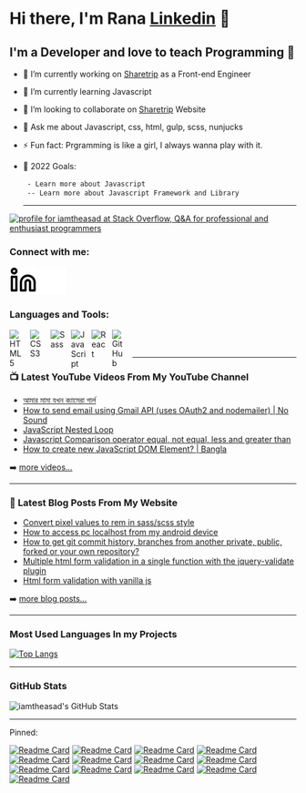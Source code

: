 <!--
  Source of this readme settings:
  1. https://github.com/gautamkrishnar/blog-post-workflow
  2. https://github.com/anuraghazra/github-readme-stats
 -->

# Hi there, I'm Rana [Linkedin][linkedin] 👋

## I'm a Developer and love to teach Programming 💖

- 🔭 I’m currently working on [Sharetrip](https://sharetrip.net) as a Front-end Engineer
- 🌱 I’m currently learning Javascript
- 👯 I’m looking to collaborate on [Sharetrip](https://sharetrip.net) Website
- 💬 Ask me about Javascript, css, html, gulp, scss, nunjucks
- ⚡ Fun fact: Prgramming is like a girl, I always wanna play with it.
- 🥅 2022 Goals:

       - Learn more about Javascript
       -- Learn more about Javascript Framework and Library

  <!-- -- Learn Backend Technology
  --- Learn web3 -->

  ***

<!-- [![YouTube Channel Subscribers](https://img.shields.io/youtube/channel/subscribers/UCSozulc9frdn-q8EPX4QwSA?label=%20Subscribers&logo=youtube&logoColor=red&style=for-the-badge)][youtube]
[![YouTube Channel Subscribers](https://img.shields.io/youtube/channel/views/UCSozulc9frdn-q8EPX4QwSA?label=Total%20Views&logo=youtube&logoColor=red&style=for-the-badge)][youtube] -->

<a href="https://stackoverflow.com/users/7172189/iamtheasad"><img src="https://stackoverflow.com/users/flair/7172189.png" width="208" height="58" alt="profile for iamtheasad at Stack Overflow, Q&amp;A for professional and enthusiast programmers" title="My Stack Overflow Profile"></a>

<!-- [![Website](https://img.shields.io/website?label=codeSTACKr.com&style=for-the-badge&url=https%3A%2F%2Fcodestackr.com)](https://codestackr.com) -->

<!-- [![Twitter Follow](https://img.shields.io/twitter/follow/iamtheasad?color=1d9bf0&logo=twitter&style=for-the-badge)](https://twitter.com/intent/follow?original_referer=https%3A%2F%2Fgithub.com%2Fiamtheasad&screen_name=iamtheasad) -->

### Connect with me:

<!-- [![website](./img/youtube-light.svg)](https://www.youtube.com/channel/UCSozulc9frdn-q8EPX4QwSA/#gh-light-mode-only)
[![website](./img/youtube-dark.svg)](https://www.youtube.com/channel/UCSozulc9frdn-q8EPX4QwSA/#gh-dark-mode-only)
&nbsp;&nbsp; -->
<!-- [![website](./img/twitter-light.svg)](https://twitter.com/iamtheasad#gh-light-mode-only)
[![website](./img/twitter-dark.svg)](https://twitter.com/iamtheasad#gh-dark-mode-only)
&nbsp;&nbsp; -->

[![website](./img/linkedin-light.svg)](https://linkedin.com/in/iamtheasad#gh-light-mode-only)
[![website](./img/linkedin-dark.svg)](https://linkedin.com/in/iamtheasad#gh-dark-mode-only)

<!-- &nbsp;&nbsp;
[![website](./img/instagram-light.svg)](https://instagram.com/aasaadrana#gh-light-mode-only)
[![website](./img/instagram-dark.svg)](https://instagram.com/aasaadrana#gh-dark-mode-only) -->
<!-- &nbsp;&nbsp;
[![website](./img/facebook-light.svg)](https://facebook.com/iamtheasad#gh-light-mode-only)
[![website](./img/facebook-dark.svg)](https://facebook.com/iamtheasad#gh-dark-mode-only) -->

### Languages and Tools:

[<img align="left" alt="HTML5" width="26px" src="https://cdn.jsdelivr.net/gh/devicons/devicon/icons/html5/html5-original.svg" style="padding-right:10px;" />][github]
[<img align="left" alt="CSS3" width="26px" src="https://cdn.jsdelivr.net/gh/devicons/devicon/icons/css3/css3-original.svg" style="padding-right:10px;" />][github]
[<img align="left" alt="Sass" width="26px" src="https://cdn.jsdelivr.net/gh/devicons/devicon/icons/sass/sass-original.svg" style="padding-right:10px;" />][github]
[<img align="left" alt="JavaScript" width="26px" src="https://cdn.jsdelivr.net/gh/devicons/devicon/icons/javascript/javascript-original.svg" style="padding-right:10px;" />][github]
[<img align="left" alt="React" width="26px" src="https://cdn.jsdelivr.net/gh/devicons/devicon/icons/react/react-original.svg" style="padding-right:10px;" />][github]
[<img align="left" alt="GitHub" width="26px" src="https://user-images.githubusercontent.com/3369400/139448065-39a229ba-4b06-434b-bc67-616e2ed80c8f.png" style="padding-right:10px;" />][github]

<!-- [<img align="left" alt="Terminal" width="26px" src="./img/terminal-light.svg" />](https://www.youtube.com/channel/UCSozulc9frdn-q8EPX4QwSA#gh-light-mode-only)
[<img align="left" alt="Terminal" width="26px" src="./img/terminal-dark.svg" />](https://www.youtube.com/channel/UCSozulc9frdn-q8EPX4QwSA#gh-light-mode-only#gh-dark-mode-only) -->

<!-- [<img align="left" alt="Gatsby" width="26px" src="https://cdn.jsdelivr.net/gh/devicons/devicon/icons/gatsby/gatsby-original.svg" style="padding-right:10px;" />][webdevplaylist] -->

<!-- [<img align="left" alt="GraphQL" width="26px" src="https://cdn.jsdelivr.net/gh/devicons/devicon/icons/graphql/graphql-plain.svg" style="padding-right:10px;" />][webdevplaylist] -->

<!-- [<img align="left" alt="Node.js" width="26px" src="https://cdn.jsdelivr.net/gh/devicons/devicon/icons/nodejs/nodejs-original.svg" style="padding-right:10px;" />][webdevplaylist] -->

<!-- [<img align="left" alt="Deno" width="26px" src="./img/deno-light.svg" style="padding-right:10px;" />][webdevplaylist] -->

<!-- [<img align="left" alt="MongoDB" width="26px" src="https://cdn.jsdelivr.net/gh/devicons/devicon/icons/mongodb/mongodb-original.svg" style="padding-right:10px;" />][webdevplaylist] -->

<!-- [<img align="left" alt="MySQL" width="26px" src="https://cdn.jsdelivr.net/gh/devicons/devicon/icons/mysql/mysql-original.svg" style="padding-right:10px;" />][webdevplaylist] -->

<br />
<br />

---

### 📺 Latest YouTube Videos From My YouTube Channel

<!-- YOUTUBE:START -->
- [আমার মামা যখন ক্যামেরা গার্ল](https://www.youtube.com/watch?v=XIlViycNEIA)
- [How to send email using Gmail API &lpar;uses OAuth2 and nodemailer&rpar; | No Sound](https://www.youtube.com/watch?v=gLE1XoKfqBQ)
- [JavaScript Nested Loop](https://www.youtube.com/watch?v=Sltjhrye7h8)
- [Javascript Comparison operator equal, not equal, less and greater than](https://www.youtube.com/watch?v=9FX03nRQLXM)
- [How to create new JavaScript DOM Element? | Bangla](https://www.youtube.com/watch?v=pmn5hphTGO8)
<!-- YOUTUBE:END -->

➡️ [more videos...](https://www.youtube.com/channel/UCSozulc9frdn-q8EPX4QwSA/)

---

### 📕 Latest Blog Posts From My Website

<!-- BLOG-POST-LIST:START -->
- [Convert pixel values to rem in sass/scss style](https://techblograna.wordpress.com/2022/10/12/convert-pixel-values-to-rem-in-sass-scss-style/)
- [How to access pc localhost from my android device](https://techblograna.wordpress.com/2022/09/20/how-can-i-access-my-localhost-from-my-android-device/)
- [How to get git commit history, branches from another private, public, forked or your own repository?](https://techblograna.wordpress.com/2022/08/14/how-to-get-git-commit-history-branches-from-another-private-public-forked-or-your-own-repository/)
- [Multiple html form validation in a single function with the jquery-validate plugin](https://techblograna.wordpress.com/2022/08/03/multiple-html-form-validation-in-a-single-function-with-the-jquery-validate-plugin/)
- [Html form validation with vanilla js](https://techblograna.wordpress.com/2022/08/03/html-form-validation-with-vanilla-js/)
<!-- BLOG-POST-LIST:END -->

➡️ [more blog posts...](https://techblograna.wordpress.com/)

---

### Most Used Languages In my Projects

[![Top Langs](https://github-readme-stats.vercel.app/api/top-langs/?username=iamtheasad&langs_count=9)](https://github.com/iamtheasad/github-readme-stats)

---

### GitHub Stats

  <img alt="iamtheasad's GitHub Stats" src="https://github-readme-stats.vercel.app/api?username=iamtheasad&show_icons=true&hide_border=false" />

[github]: https://github.com/iamtheasad?tab=repositories
[website]: https://techblograna.wordpress.com/
[facebook]: http://facebook.com/iamtheasad
[twitter]: https://twitter.com/iamtheasad
[youtube]: https://www.youtube.com/channel/UCSozulc9frdn-q8EPX4QwSA/
[instagram]: https://instagram.com/iamtheasad
[linkedin]: https://linkedin.com/in/iamtheasad
[stackoverflow]: https://stackoverflow.com/users/7172189/iamtheasad

---

<!-- [webdevplaylist]: https://www.youtube.com/playlist?list=PLkwxH9e_vrAJ0WbEsFA9W3I1W-g_BTsbt
[jsplaylist]: https://www.youtube.com/playlist?list=PLkwxH9e_vrALRJKu7wfXby3MKeflhTu6B
[cssplaylist]: https://www.youtube.com/playlist?list=PLkwxH9e_vrALSdvZuEh6gqQdmDoDIoqz4
[reactplaylist]: https://www.youtube.com/playlist?list=PLkwxH9e_vrAK4TdffpxKY3QGyHCpxFcQ0 -->

Pinned:

[![Readme Card](https://github-readme-stats.vercel.app/api/pin/?username=iamtheasad&repo=user)](https://github.com/iamtheasad/user)
[![Readme Card](https://github-readme-stats.vercel.app/api/pin/?username=iamtheasad&repo=dashboard-markup)](https://github.com/iamtheasad/dashboard-markup)
[![Readme Card](https://github-readme-stats.vercel.app/api/pin/?username=iamtheasad&repo=email-template)](https://github.com/iamtheasad/email-template)
[![Readme Card](https://github-readme-stats.vercel.app/api/pin/?username=iamtheasad&repo=exhibition-gulp)](https://github.com/iamtheasad/exhibition-gulp)
[![Readme Card](https://github-readme-stats.vercel.app/api/pin/?username=iamtheasad&repo=all-banners-view)](https://github.com/iamtheasad/all-banners-view)
[![Readme Card](https://github-readme-stats.vercel.app/api/pin/?username=iamtheasad&repo=shareTravel-l-p)](https://github.com/iamtheasad/shareTravel-l-p)
[![Readme Card](https://github-readme-stats.vercel.app/api/pin/?username=iamtheasad&repo=gulp-nunjucks-static-starter)](https://github.com/iamtheasad/gulp-nunjucks-static-starter)
[![Readme Card](https://github-readme-stats.vercel.app/api/pin/?username=iamtheasad&repo=eslint-config)](https://github.com/iamtheasad/eslint-config)
[![Readme Card](https://github-readme-stats.vercel.app/api/pin/?username=iamtheasad&repo=nexter-l-p)](https://github.com/iamtheasad/nexter-l-p)
[![Readme Card](https://github-readme-stats.vercel.app/api/pin/?username=iamtheasad&repo=shareTravel-l-p)](https://github.com/iamtheasad/shareTravel-l-p)
[![Readme Card](https://github-readme-stats.vercel.app/api/pin/?username=iamtheasad&repo=trillo-l-p)](https://github.com/iamtheasad/trillo-l-p)
[![Readme Card](https://github-readme-stats.vercel.app/api/pin/?username=iamtheasad&repo=face-recognition-app)](https://github.com/iamtheasad/face-recognition-app)
[![Readme Card](https://github-readme-stats.vercel.app/api/pin/?username=iamtheasad&repo=robot)](https://github.com/iamtheasad/robot)
